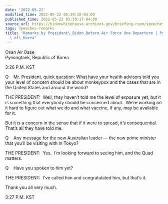 ```yaml
---
date: '2022-05-22'
modified_time: 2022-05-22 05:39:18-04:00
published_time: 2022-05-22 05:39:17-04:00
source_url: https://bidenwhitehouse.archives.gov/briefing-room/speeches-remarks/2022/05/22/remarks-by-president-biden-before-air-force-one-departure-pyeongtaek-republic-of-korea/
tags: speeches-remarks
title: "Remarks by President\_Biden Before Air Force One Departure | Pyeongtaek, Republic\
  \ of\_Korea"
---
```

 
Osan Air Base  
Pyeongtaek, Republic of Korea

3:26 P.M. KST

Q    Mr. President, quick question: What have your health advisors told
you your level of concern should be about monkeypox and the cases that
are in the United States and around the world?

THE PRESIDENT:  Well, they haven’t told me the level of exposure yet,
but it is something that everybody should be concerned about.  We’re
working on it hard to figure out what we do and what vaccine, if any,
may be available for it. 

But it is a concern in the sense that if it were to spread, it’s
consequential.  That’s all they have told me. 

Q    Any message for the new Australian leader — the new prime minister
that you’ll be visiting with in Tokyo?

THE PRESIDENT:  Yes.  I’m looking forward to seeing him, and the Quad
matters.

Q    Have you spoken to him yet? 

THE PRESIDENT:  I’ve called him and congratulated him, but that’s it. 

Thank you all very much.

3:27 P.M. KST
